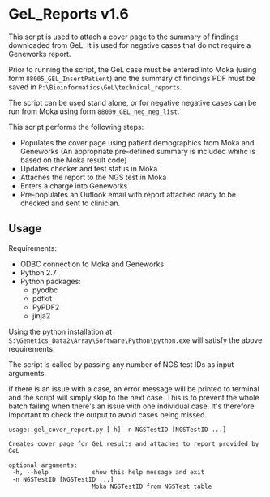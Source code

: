 # GeL_Reports v1.6

This script is used to attach a cover page to the summary of findings downloaded from GeL. It is used for negative cases that do not require a Geneworks report.

Prior to running the script, the GeL case must be entered into Moka (using form `88005_GEL_InsertPatient`) and the summary of findings PDF must be saved in `P:\Bioinformatics\GeL\technical_reports`.

The script can be used stand alone, or for negative negative cases can be run from Moka using form `88009_GEL_neg_neg_list`.

This script performs the following steps:
* Populates the cover page using patient demographics from Moka and Geneworks (An appropriate pre-defined summary is included whihc is based on the Moka result code)
* Updates checker and test status in Moka
* Attaches the report to the NGS test in Moka
* Enters a charge into Geneworks
* Pre-populates an Outlook email with report attached ready to be checked and sent to clinician.

## Usage

Requirements:

* ODBC connection to Moka and Geneworks
* Python 2.7
* Python packages:
    * pyodbc
    * pdfkit
    * PyPDF2
    * jinja2

Using the python installation at `S:\Genetics_Data2\Array\Software\Python\python.exe` will satisfy the above requirements.

The script is called by passing any number of NGS test IDs as input arguments.

If there is an issue with a case, an error message will be printed to terminal and the script will simply skip to the next case. This is to prevent the whole batch failing when there's an issue with one individual case. It's therefore important to check the output to avoid cases being missed.

 ```
 usage: gel_cover_report.py [-h] -n NGSTestID [NGSTestID ...]

Creates cover page for GeL results and attaches to report provided by GeL

optional arguments:
  -h, --help            show this help message and exit
  -n NGSTestID [NGSTestID ...]
                        Moka NGSTestID from NGSTest table
```
